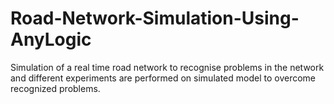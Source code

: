 # Road-Network-Simulation-Using-AnyLogic

Simulation of a real time road network to recognise problems in the network and different experiments are performed on simulated model to overcome recognized problems. 
